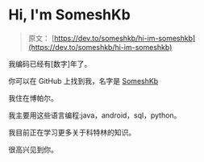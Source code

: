 # Hi, I'm SomeshKb

> 原文： [https://dev.to/someshkb/hi-im-someshkb](https://dev.to/someshkb/hi-im-someshkb)

我编码已经有[数字]年了。

你可以在 GitHub 上找到我，名字是 [SomeshKb](https://github.com/SomeshKb)

我住在博帕尔。

我主要用这些语言编程:java，android，sql，python。

我目前正在学习更多关于科特林的知识。

很高兴见到你。
